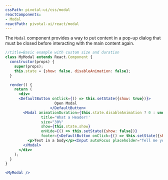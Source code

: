 ```yaml
---
cssPath: pivotal-ui/css/modal
reactComponents:
- Modal
reactPath: pivotal-ui/react/modal
---
```


The `Modal` component provides a way to put content in a pop-up dialog that must be closed before interacting with
the main content again.

```jsx harmony
//title=Basic example with custom size and duration
class MyModal extends React.Component {
  constructor(props) {
    super(props);
    this.state = {show: false, disableAnimation: false};
  }

  render() {
    return (
      <div>
      <DefaultButton onClick={() => this.setState({show: true})}>
                      Open Modal
                    </DefaultButton>
        <Modal animationDuration={this.state.disableAnimation ? 0 : undefined}
                title='What a Header!'
                size="30%"
                show={this.state.show}
                onHide={() => this.setState({show: false})}
                footer={<DefaultButton onClick={() => this.setState({show: false})}>Close</DefaultButton>}>
          <p>Text in a body</p><Input autoFocus placeholder="Tell me your darkest secrets"/>
        </Modal>
      </div>
    );
  }
}

<MyModal />
```